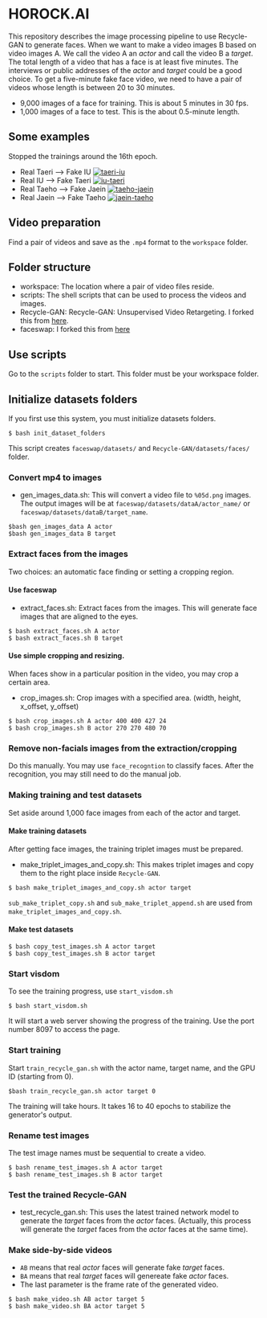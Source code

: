 # HOROCK.AI

This repository describes the image processing pipeline to use Recycle-GAN to generate faces. When we want to make a video images B based on video images A. We call the video A an _actor_ and call the video B a _target_.
The total length of a video that has a face is at least five minutes. The interviews or public addresses of the _actor_ and _target_ could be a good choice. To get a five-minute fake face video, we need to have a pair of videos whose length is between 20 to 30 minutes.

 - 9,000 images of a face for training. This is about 5 minutes in 30 fps.
 - 1,000 images of a face to test. This is the about 0.5-minute length.

## Some examples

Stopped the trainings around the 16th epoch.

- Real Taeri --> Fake IU
[![taeri-iu](https://img.youtube.com/vi/k0CE0uVoe_U/0.jpg)](https://youtu.be/k0CE0uVoe_U)
- Real IU --> Fake Taeri
 [![iu-taeri](https://img.youtube.com/vi/VVu2sCOiOc8/0.jpg)](https://youtu.be/VVu2sCOiOc8)
- Real Taeho --> Fake Jaein
 [![taeho-jaein](https://img.youtube.com/vi/nFbAqEHDg4Y/0.jpg)](https://youtu.be/nFbAqEHDg4Y)
- Real Jaein --> Fake Taeho
 [![jaein-taeho](https://img.youtube.com/vi/YqYbZoaZ3cw/0.jpg)](https://youtu.be/YqYbZoaZ3cw)

## Video preparation 
Find a pair of videos and save as the `.mp4` format to the `workspace` folder.

## Folder structure

- workspace: The location where a pair of video files reside.
- scripts: The shell scripts that can be used to process the videos and images.
- Recycle-GAN: Recycle-GAN: Unsupervised Video Retargeting. I forked this from [here](https://github.com/aayushbansal/Recycle-GAN).
- faceswap: I forked this from [here](https://github.com/deepfakes/faceswap)

## Use scripts
Go to the `scripts` folder to start. This folder must be your workspace folder.

## Initialize datasets folders
If you first use this system, you must initialize datasets folders.

```
$ bash init_dataset_folders
```
This script creates `faceswap/datasets/` and `Recycle-GAN/datasets/faces/` folder.

### Convert mp4 to images

- gen_images_data.sh: This will convert a video file to `%05d.png` images. The output images will be at `faceswap/datasets/dataA/actor_name/` or `faceswap/datasets/dataB/target_name`.

```
$bash gen_images_data A actor
$bash gen_images_data B target
```

### Extract faces from the images
Two choices: an automatic face finding or setting a cropping region.

#### Use faceswap
- extract_faces.sh: Extract faces from the images. This will generate face images that are aligned to the eyes.
```
$ bash extract_faces.sh A actor
$ bash extract_faces.sh B target
```

#### Use simple cropping and resizing.

When faces show in a particular position in the video, you may crop a certain area.

- crop_images.sh: Crop images with a specified area. (width, height, x_offset, y_offset)
```
$ bash crop_images.sh A actor 400 400 427 24
$ bash crop_images.sh B actor 270 270 480 70
```

### Remove non-facials images from the extraction/cropping

Do this manually. You may use `face_recogntion` to classify faces.
After the recognition, you may still need to do the manual job.

### Making training and test datasets

Set aside around 1,000 face images from each of the actor and target.

#### Make training datasets

After getting face images, the training triplet images must be prepared.

- make_triplet_images_and_copy.sh: This makes triplet images and copy them to the right place inside `Recycle-GAN`.

```
$ bash make_triplet_images_and_copy.sh actor target
```
`sub_make_triplet_copy.sh` and `sub_make_triplet_append.sh` are used from `make_triplet_images_and_copy.sh`.

#### Make test datasets

```
$ bash copy_test_images.sh A actor target
$ bash copy_test_images.sh B actor target
```
### Start visdom

To see the training progress, use `start_visdom.sh`
```
$ bash start_visdom.sh
```
It will start a web server showing the progress of the training. Use the port number 8097 to access the page.

### Start training

Start `train_recycle_gan.sh` with the actor name, target name, and the GPU ID (starting from 0).
```
$bash train_recycle_gan.sh actor target 0
```

The training will take hours. It takes 16 to 40 epochs to stabilize the generator's output.

### Rename test images

The test image names must be sequential to create a video.
```
$ bash rename_test_images.sh A actor target
$ bash rename_test_images.sh B actor target
```

### Test the trained Recycle-GAN

- test_recycle_gan.sh: This uses the latest trained network model to generate the _target_ faces from the _actor_ faces. (Actually, this process will generate the _target_ faces from the _actor_ faces at the same time).

### Make side-by-side videos
- `AB` means that real _actor_ faces will generate fake _target_ faces.
- `BA` means that real _target_ faces will genereate fake _actor_ faces.
- The last parameter is the frame rate of the generated video.
```
$ bash make_video.sh AB actor target 5
$ bash make_video.sh BA actor target 5
```
